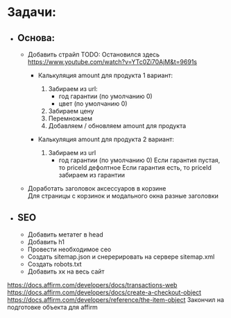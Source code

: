 # Задачи:
- ## Основа:
  - Добавить страйп
    TODO: Остановился здесь https://www.youtube.com/watch?v=YTc0Zi70AjM&t=9691s

    - Калькуляция amount для продукта 1 вариант:
      1. Забираем из url:     
          * год гарантии (по умолчанию 0)
          * цвет (по умолчанию 0)
      2. Забираем цену
      3. Перемножаем
      4. Добавляем / обновляем amount для продукта

    - Калькуляция amount для продукта 2 вариант:
      1. Забираем из url    
          * год гарантии (по умолчанию 0)
          Если гарантия пустая, то priceId дефолтное
          Если гарантия есть, то priceId забираем из гарантии

  - Доработать заголовок аксессуаров в корзине    
    Для страницы с корзинок и модального окна разные заголовки

- ## SEO
  - Добавить метатег в head
  - Добавить h1
  - Провести необходимое сео
  - Создать sitemap.json и снерерировать на сервере sitemap.xml
  - Создать robots.txt
  - Добавить хк на весь сайт
  
https://docs.affirm.com/developers/docs/transactions-web
https://docs.affirm.com/developers/docs/create-a-checkout-object
https://docs.affirm.com/developers/reference/the-item-object
Закончил на подготовке объекта для affirm